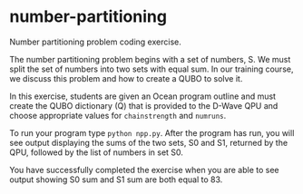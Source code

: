 # number-partitioning
Number partitioning problem coding exercise.

The number partitioning problem begins with a set of numbers, S.  We must split the set of numbers into two sets with equal sum.  In our training course, we discuss this problem and how to create a QUBO to solve it.

In this exercise, students are given an Ocean program outline and must create the QUBO dictionary (Q) that is provided to the D-Wave QPU and choose appropriate values for `chainstrength` and `numruns`.

To run your program type `python npp.py`.  After the program has run, you will see output displaying the sums of the two sets, S0 and S1, returned by the QPU, followed by the list of numbers in set S0.  

You have successfully completed the exercise when you are able to see output showing S0 sum and S1 sum are both equal to 83.